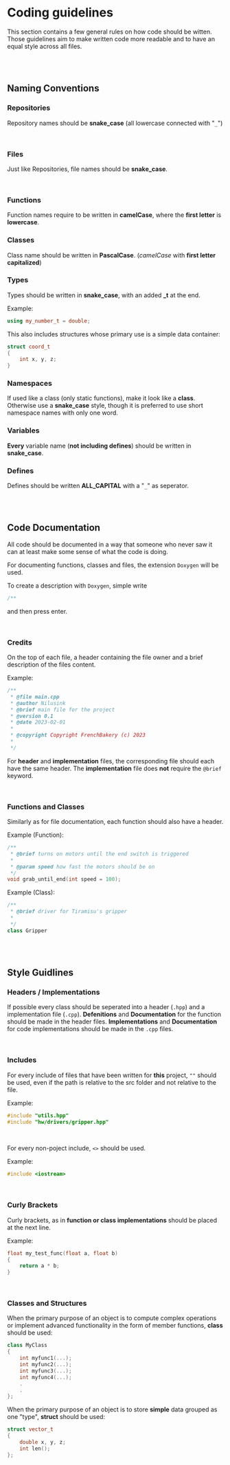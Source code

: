 # Coding guidelines

This section contains a few general rules on how code should be witten.
Those guidelines aim to make written code more readable and to have
an equal style across all files.

<br><br>

## Naming Conventions
### Repositories
Repository names should be **snake_case** (all lowercase connected with "`_`")

<br>

### Files
Just like Repositories, file names should be **snake_case**.

<br>

### Functions
Function names require to be written in **camelCase**, where the **first letter** is **lowercase**.


### Classes
Class name should be written in **PascalCase**. (*camelCase* with **first letter capitalized**)

### Types
Types should be written in **snake_case**, with an added **_t** at the end.

Example:
```cpp
using my_number_t = double;
```

This also includes structures whose primary use is a simple data container:
```cpp
struct coord_t
{
    int x, y, z;
}

```
### Namespaces
If used like a class (only static functions), make it look like a **class**.
Otherwise use a **snake_case** style, though it is preferred to use short namespace names with only one word.

### Variables
**Every** variable name (**not including defines**) should be written in **snake_case**.

### Defines
Defines should be written **ALL_CAPITAL** with a "`_`" as seperator.

<br><br>

## Code Documentation
All code should be documented in a way that someone who never saw it can
at least make some sense of what the code is doing.

For documenting functions, classes and files, the extension `Doxygen` will be used.

To create a description with `Doxygen`, simple write
```cpp
/**
```

and then press enter.

<br>

### Credits
On the top of each file, a header containing the file owner and a brief description of the files content.

Example:

```cpp
/**
 * @file main.cpp
 * @author Nilusink
 * @brief main file for the project
 * @version 0.1
 * @date 2023-02-01
 * 
 * @copyright Copyright FrenchBakery (c) 2023
 * 
 */
```

For **header** and **implementation** files, the corresponding file should each have the same header. The **implementation** file does **not** require the `@brief` keyword.

<br>

### Functions and Classes
Similarly as for file documentation, each function should also have a header.

Example (Function):
```cpp
/**
 * @brief turns on motors until the end switch is triggered
 * 
 * @param speed how fast the motors should be on
 */
void grab_until_end(int speed = 100);
```

Example (Class):
```cpp
/**
 * @brief driver for Tiramisu's gripper
 * 
 */
class Gripper
```

<br><br>

## Style Guidlines
### Headers / Implementations
If possible every class should be seperated into a header (`.hpp`) and a implementation file (`.cpp`). **Defenitions** and **Documentation** for the function should be made in the header files. **Implementations** and **Documentation** for code implementations should be made in the `.cpp` files.

<br>

### Includes
For every include of files that have been written for **this** project, `""` should be used, even if the path is relative to the src folder and not relative to the file.

Example:
```cpp
#include "utils.hpp"
#include "hw/drivers/gripper.hpp"
```

<br>

For every non-poject include, `<>` should be used.

Example:
```cpp
#include <iostream>
```

<br>

### Curly Brackets
Curly brackets, as in **function or class implementations** should be placed at the next line.

Example:
```cpp
float my_test_func(float a, float b)
{
    return a * b;
}
```

<br>

### Classes and Structures

When the primary purpose of an object is to compute complex operations or implement advanced functionality in the form of member functions, **class** should be used:

```cpp
class MyClass
{
    int myfunc1(...);
    int myfunc2(...);
    int myfunc3(...);
    int myfunc4(...);
    .
    .
};
```

When the primary purpose of an object is to store **simple** data grouped as one "type", **struct** should be used:

```cpp
struct vector_t
{
    double x, y, z;
    int len();
};
```